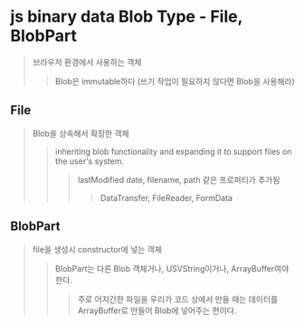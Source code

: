 # js binary data Blob Type - File, BlobPart

> 브라우저 환경에서 사용하는 객체
>
> > Blob은 immutable하다 (쓰기 작업이 필요하지 않다면 Blob을 사용해라)

## File

> Blob을 상속해서 확장한 객체
>
> > inheriting blob functionality and expanding it to support files on the user's system.
> >
> > > lastModified date, filename, path 같은 프로퍼티가 추가됨
> > >
> > > > DataTransfer, FileReader, FormData

## BlobPart

> file을 생성시 constructor에 넣는 객체
>
> > BlobPart는 다른 Blob 객체거나, USVString이거나, ArrayBuffer여야 한다.
> >
> > > 주로 어지간한 파일을 우리가 코드 상에서 만들 때는 데이터를 ArrayBuffer로 만들어 Blob에 넣어주는 편이다.
